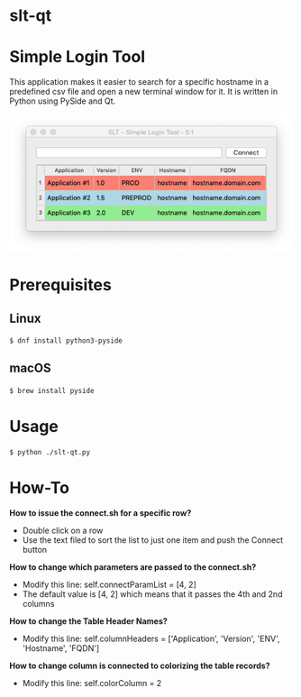 # slt-qt

# Simple Login Tool

This application makes it easier to search for a specific hostname in a predefined csv file and open a new terminal window for it.
It is written in Python using PySide and Qt.

![Screenshot](/slt-qt-screenshot.png "Screenshot")

# Prerequisites
## Linux

``
$ dnf install python3-pyside
``

## macOS

``
$ brew install pyside
``

# Usage

``
$ python ./slt-qt.py
``

# How-To
**How to issue the connect.sh for a specific row?**
- Double click on a row
- Use the text filed to sort the list to just one item and push the Connect button

**How to change which parameters are passed to the connect.sh?**
- Modify this line: self.connectParamList = [4, 2]
- The default value is [4, 2] which means that it passes the 4th and 2nd columns

**How to change the Table Header Names?**
- Modify this line: self.columnHeaders = ['Application', 'Version', 'ENV', 'Hostname', 'FQDN']

**How to change column is connected to colorizing the table records?**
- Modify this line: self.colorColumn = 2
